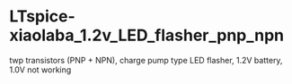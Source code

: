 # LTspice-xiaolaba_1.2v_LED_flasher_pnp_npn
twp transistors (PNP + NPN), charge pump type LED flasher, 1.2V battery, 1.0V not working
